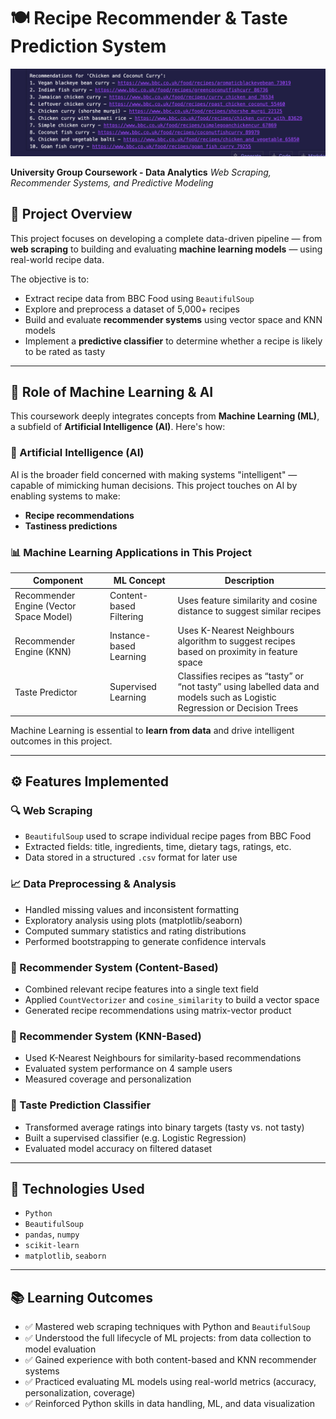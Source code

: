 # 🍽️ Recipe Recommender & Taste Prediction System

![Recommender Example](./recommender-example.png)

**University Group Coursework - Data Analytics**
*Web Scraping, Recommender Systems, and Predictive Modeling*

## 📌 Project Overview
This project focuses on developing a complete data-driven pipeline — from **web scraping** to building and evaluating **machine learning models** — using real-world recipe data.

The objective is to:
- Extract recipe data from BBC Food using `BeautifulSoup`
- Explore and preprocess a dataset of 5,000+ recipes
- Build and evaluate **recommender systems** using vector space and KNN models
- Implement a **predictive classifier** to determine whether a recipe is likely to be rated as tasty

---

## 🧠 Role of Machine Learning & AI

This coursework deeply integrates concepts from **Machine Learning (ML)**, a subfield of **Artificial Intelligence (AI)**. Here's how:

### 🤖 Artificial Intelligence (AI)
AI is the broader field concerned with making systems "intelligent" — capable of mimicking human decisions. This project touches on AI by enabling systems to make:
- **Recipe recommendations**
- **Tastiness predictions**

### 📊 Machine Learning Applications in This Project

| Component | ML Concept | Description |
|----------|------------|-------------|
| Recommender Engine (Vector Space Model) | Content-based Filtering | Uses feature similarity and cosine distance to suggest similar recipes |
| Recommender Engine (KNN) | Instance-based Learning | Uses K-Nearest Neighbours algorithm to suggest recipes based on proximity in feature space |
| Taste Predictor | Supervised Learning | Classifies recipes as “tasty” or “not tasty” using labelled data and models such as Logistic Regression or Decision Trees |

Machine Learning is essential to **learn from data** and drive intelligent outcomes in this project.

---

## ⚙️ Features Implemented

### 🔍 Web Scraping
- `BeautifulSoup` used to scrape individual recipe pages from BBC Food
- Extracted fields: title, ingredients, time, dietary tags, ratings, etc.
- Data stored in a structured `.csv` format for later use

### 📈 Data Preprocessing & Analysis
- Handled missing values and inconsistent formatting
- Exploratory analysis using plots (matplotlib/seaborn)
- Computed summary statistics and rating distributions
- Performed bootstrapping to generate confidence intervals

### 🤝 Recommender System (Content-Based)
- Combined relevant recipe features into a single text field
- Applied `CountVectorizer` and `cosine_similarity` to build a vector space
- Generated recipe recommendations using matrix-vector product

### 🧠 Recommender System (KNN-Based)
- Used K-Nearest Neighbours for similarity-based recommendations
- Evaluated system performance on 4 sample users
- Measured coverage and personalization

### 🧪 Taste Prediction Classifier
- Transformed average ratings into binary targets (tasty vs. not tasty)
- Built a supervised classifier (e.g. Logistic Regression)
- Evaluated model accuracy on filtered dataset

---

## 📂 Technologies Used
- `Python`
- `BeautifulSoup`
- `pandas`, `numpy`
- `scikit-learn`
- `matplotlib`, `seaborn`

---

## 📚 Learning Outcomes

- ✅ Mastered web scraping techniques with Python and `BeautifulSoup`
- ✅ Understood the full lifecycle of ML projects: from data collection to model evaluation
- ✅ Gained experience with both content-based and KNN recommender systems
- ✅ Practiced evaluating ML models using real-world metrics (accuracy, personalization, coverage)
- ✅ Reinforced Python skills in data handling, ML, and data visualization


